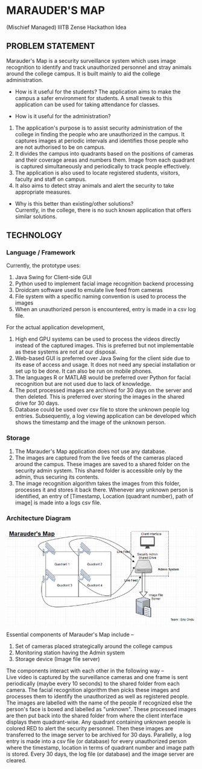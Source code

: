 # MARAUDER&#39;S MAP
   (Mischief Managed)
   IIITB Zense Hackathon Idea

## PROBLEM STATEMENT
Marauder&#39;s Map is a security surveillance system which uses image recognition to identify and track unauthorized personnel and stray animals around the college campus. It is built mainly to aid the college administration.

- How is it useful for the students?
  The application aims to make the campus a safer environment for students.
  A small tweak to this application can be used for taking attendance for classes.

- How is it useful for the administration?
1. The application&#39;s purpose is to assist security administration of the college in finding the people who are unauthorized in the campus. It captures images at periodic intervals and identifies those people who are not authorised to be on campus.
2. It divides the campus into quadrants based on the positions of cameras and their coverage areas and numbers them. Image from each quadrant is captured simultaneously and periodically to track people effectively.
3. The application is also used to locate registered students, visitors, faculty and staff on campus.
4. It also aims to detect stray animals and alert the security to take appropriate measures.

- Why is this better than existing/other solutions?  
  Currently, in the college, there is no such known application that offers similar solutions.

## TECHNOLOGY

### Language / Framework
Currently, the prototype uses:  
1. Java Swing for Client-side GUI
2. Python used to implement facial image recognition backend processing
3. Droidcam software used to emulate live feed from cameras
4. File system with a specific naming convention is used to process the images
5. When an unauthorized person is encountered, entry is made in a csv log file.

For the actual application development,  
1. High end GPU systems can be used to process the videos directly instead of the captured images. This is preferred but not implementable as these systems are not at our disposal.
2. Web-based GUI is preferred over Java Swing for the client side due to its ease of access and usage. It does not need any special installation or set up to be done. It can also be run on mobile phones.
3. The languages R or MATLAB would be preferred over Python for facial recognition but are not used due to lack of knowledge.
4. The post processed images are archived for 30 days on the server and then deleted. This is preferred over storing the images in the shared drive for 30 days.
5. Database could be used over csv file to store the unknown people log entries. Subsequently, a log viewing application can be developed which shows the timestamp and the image of the unknown person.

### Storage

1. The Marauder&#39;s Map application does not use any database.
2. The images are captured from the live feeds of the cameras placed around the campus. These images are saved to a shared folder on the security admin system. This shared folder is accessible only by the admin, thus securing its contents.
3. The image recognition algorithm takes the images from this folder, processes it and stores it back there. Whenever any unknown person is identified, an entry of [Timestamp, Location (quadrant number), path of image] is made into a logs csv file.

### Architecture Diagram

![alt text](https://github.com/mabhijith04/Marauder-s-Map/blob/master/Images/arch.jpeg)

Essential components of Marauder&#39;s Map include –  
  1. Set of cameras placed strategically around the college campus  
  2. Monitoring station having the Admin system  
  3. Storage device (Image file server)  
  
The components interact with each other in the following way –  
  Live video is captured by the surveillance cameras and one frame is sent periodically (maybe every 10 seconds) to the shared folder from each camera. The facial recognition algorithm then picks these images and processes them to identify the unauthorized as well as registered people. The images are labelled with the name of the people if recognized else the person&#39;s face is boxed and labelled as &quot;unknown&quot;. These processed images are then put back into the shared folder from where the client interface displays them quadrant-wise. Any quadrant containing unknown people is colored RED to alert the security personnel. Then these images are transferred to the image server to be archived for 30 days. Parallelly, a log entry is made into a csv file (or database) for every unauthorized person where the timestamp, location in terms of quadrant number and image path is stored. Every 30 days, the log file (or database) and the image server are cleared.
